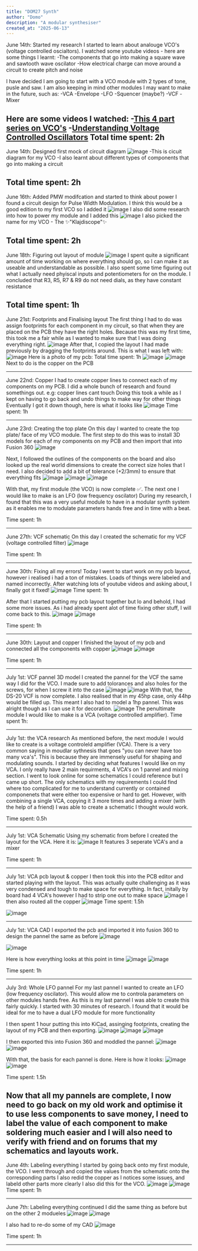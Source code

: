 ```yaml
---
title: "DOM27 Synth"
author: "Domo"
description: "A modular synthesiser"
created_at: "2025-06-13"
---
```

June 14th: Started my research
I started to learn about analouge VCO's (voltage controlled oscialtors). I watched some youtube videos - here are some things I learnt:
-The components that go into making a square wave and sawtooth wave oscilator
-How electrical charge can move around a circuit to create pitch and noise

I have decided I am going to start with a VCO module with 2 types of tone, pusle and saw.
I am also keeping in mind other modules I may want to make in the future, such as:
-VCA
-Envelope
-LFO
-Squencer (maybe?)
-VCF
-Mixer

Here are some videos I watched:
-[This 4 part series on VCO's](https://www.youtube.com/watch?v=QBatvo8bCa4)
-[Understanding Voltage Controlled Oscillators](https://www.youtube.com/watch?v=kuo6Q0LuHNM&t=285s)
Total time spent: 2h
---
June 14th: Designed first mock of circuit diagram
![image](https://github.com/user-attachments/assets/d49c6159-f723-4ca2-8aff-d6fe6d3145dd)
-This is cicuit diagram for my VCO
-I also learnt about different types of components that go into making a circuit

Total time spent: 2h
---
June 16th: Added PMW modifcation and started to think about power
I found a circuit design for Pulse Width Modulation. I think this would be a good edition to my first VCO so I added it
![image](https://github.com/user-attachments/assets/996bc7d3-2a11-4343-816b-0eca4343fc95)
I also did some research into how to power my module and I added this 
![image](https://github.com/user-attachments/assets/7a879222-d634-4c3f-b445-59367e5db896)
I also picked the name for my VCO - The ✨"Klajdiscope"✨

Total time spent: 2h
---
June 18th: Figuring out layout of module
![image](https://github.com/user-attachments/assets/b7e92c2a-2a81-420e-85cf-6ebfada003bd)
I spent quite a significant amount of time working on where everything should go, so I can make it as useable and understandable as possible.
I also spent some time figuring out what I actually need phyiscal inputs and potentiometers for on the module. I concluded that R3, R5, R7 & R9 do not need dials, as they have constant resistance

Total time spent: 1h
---
June 21st: Footprints and Finalising layout
The first thing I had to do was assign footprints for each component in my circuit, so that when they are placed on the PCB they have the right holes. Because this was my first time, this took me a fair while as I wanted to make sure that I was doing everything right.
![image](https://github.com/user-attachments/assets/c6a2bb05-f537-4245-abf3-2664cd728ba4)
After that, I copied the layout I had made previously by dragging the footprints around. This is what I was left with:
![image](https://github.com/user-attachments/assets/9b2bbf0a-86d1-4d3c-ab3f-f8329e38811d)
Here is a photo of my pcb:
Total time spent: 1h
![image](https://github.com/user-attachments/assets/63b05e84-cbb9-4271-9207-5624a767d7f0)
![image](https://github.com/user-attachments/assets/1ac51430-a149-4c26-8193-a3dd4d0f86be)
Next to do is the copper on the PCB

---
June 22nd: Copper
I had to create copper lines to connect each of my components on my PCB. I did a whole bunch of research and found somethings out. e.g: copper lines cant touch
Doing this took a while as I kept on having to go back and undo things to make way for other things
Eventually I got it down though, here is what it looks like 
![image](https://github.com/user-attachments/assets/a552a5fd-6619-418c-bb1d-d92ab20af7c9)
Time spent: 1h

---
June 23rd: Creating the top plate
On this day I wanted to create the top plate/ face of my VCO module.
The first step to do this was to install 3D models for each of my components on my PCB and then import that into Fusion 360
![image](https://github.com/user-attachments/assets/88c39691-42da-438e-877e-5e7cfd7bab7f)

Next, I followed the outlines of the components on the board and also looked up the real world dimensions to create the correct size holes that I need.
I also decided to add a bit of tolerance (+2/3mm) to ensure that everything fits
![image](https://github.com/user-attachments/assets/672f69b0-8b03-4eea-83c2-2a46463bfcd4)
![image](https://github.com/user-attachments/assets/7a0a4bb6-21e0-4910-9c47-87ccc5542395)
![image](https://github.com/user-attachments/assets/4a2e5ed4-ccb7-43aa-a6e6-ab2dfbeac99a)

With that, my first module (the VCO) is now complete ✅. The next one I would like to make is an LFO (low frequency oscilator)
During my research, I found that this was a very useful module to have in a modular synth system as it enables me to modulate parameters hands free and in time with a beat.

Time spent: 1h

---

June 27th: VCF schematic
On this day I created the schematic for my VCF (voltage controlled filter)
![image](https://github.com/user-attachments/assets/2e5aa582-fb8e-484b-9dfa-d36b62a667ef)

Time spent: 1h

---
June 30th: Fixing all my errors!
Today I went to start work on my pcb layout, however i realised i had a ton of mistakes. Loads of things were labeled and named incorrectly. After watching lots of youtube videos and asking about, I finally got it fixed!
![image](https://github.com/user-attachments/assets/43550cd5-5f48-4f76-8b9e-b4322212abec)
Time spent: 1h

After that I started putting my pcb layout together but lo and behold, I had some more issues. As i had already spent alot of time fixing other stuff, I will come back to this.
![image](https://github.com/user-attachments/assets/17317ec5-a379-4ef4-a58c-e8dcc8af6fc9)
![image](https://github.com/user-attachments/assets/0452a510-21be-4fac-a60c-64ab2616fef7)

Time spent: 1h

---

June 30th: Layout and copper
I finished the layout of my pcb and connected all the components with copper
![image](https://github.com/user-attachments/assets/e3ba3bc4-3049-4d9f-b145-38ff2fd38572)
![image](https://github.com/user-attachments/assets/d68d10f7-11b3-46a7-838b-a035b5743d28)

Time spent: 1h

---
July 1st: VCF pannel 3D model
I created the pannel for the VCF the same way I did for the VCO. I made sure to add tolorances and also holes for the screws, for when I screw it into the case
![image](https://github.com/user-attachments/assets/76fb4acc-8a32-44d2-a2e7-c9344e52c77d)
![image](https://github.com/user-attachments/assets/1d49c4d1-bdc0-46a0-9520-3d040d235b84)
With that, the DS-20 VCF is now complete. 
I also realised that in my 45hp case, only 44hp would be filled up. This meant I also had to model a 1hp pannel. This was alright though as I can use it for decoration.
![image](https://github.com/user-attachments/assets/b9497c11-6c12-426c-b99b-d2225f9fc122)
The penultimate module I would like to make is a VCA (voltage controlled amplifier).
Time spent 1h:


---
July 1st: the VCA research
As mentioned before, the next module I would like to create is a voltage controleld amplifier (VCA). There is a very common saying in moudlar sythnesis that goes "you can never have too many vca's". This is because they are immensely useful for shaping and modulating sounds.
I started by deciding what features I would like on my VCA. I only really have 2 main requirments, 4 VCA's on 1 pannel and mixing section.
I went to look online for some schematics I could reference but I came up short. The only schematics with my requirements I could find where too complicated for me to understand currently or contained componenets that were either too expensive or hard to get.
However, with combining a single VCA, copying it 3 more times and adding a mixer (with the help of a friend) I was able to create a schematic I thought would work.

Time spent: 0.5h

---
July 1st: VCA Schematic
Using my schematic from before I created the layout for the VCA. Here it is:
![image](https://github.com/user-attachments/assets/0a258c5d-1647-4a41-ac91-52700ea4345b)
It features 3 seperate VCA's and a mixer

Time spent: 1h

---
July 1st: VCA pcb layout & copper
I then took this into the PCB editor and started playing with the layout. This was actually quite challenging as it was very condensed and tough to make space for everything. In fact, initally by board had 4 VCA's however I had to strip one out to make space
![image](https://github.com/user-attachments/assets/17ea8d05-8419-4981-8fb8-d81389ce541b)
I then also routed all the copper
![image](https://github.com/user-attachments/assets/ad847458-de10-4e7c-ba1a-b4ac7096e8ff)
Time spent: 1.5h

![image](https://github.com/user-attachments/assets/dfa9b1b4-0d58-4f22-a89d-f356f8575f23)

---
July 1st: VCA CAD
I exported the pcb and imported it into fusion 360 to design the pannel the same as before
![image](https://github.com/user-attachments/assets/5aae53b6-a655-4084-8e0e-2947de679016)

![image](https://github.com/user-attachments/assets/a2c2a5ec-e466-4972-944f-afbb21a15545)

Here is how everything looks at this point in time
![image](https://github.com/user-attachments/assets/fdbeaecc-6d6a-4830-bc71-7f15493b87f7)
![image](https://github.com/user-attachments/assets/9e932dd7-9ce7-4441-9222-1ae4354b657f)

Time spent: 1h

---

July 3rd: Whole LFO pannel
For my last pannel I wanted to create an LFO (low frequency oscilator). This would allow me to controla parameters on other modules hands free.
As this is my last pannel I was able to create this fairly quickly.
I started with 30 minutes of research. I found that it would be ideal for me to have a dual LFO module for more functionality

I then spent 1 hour putting this into KiCad, assinging footprints, creating the layout of my PCB and then exporting.
![image](https://github.com/user-attachments/assets/bc9ac73b-d914-4b49-8d4c-e9885f8d9154)
![image](https://github.com/user-attachments/assets/f92d9c23-5b41-47bc-ae18-f24cd84ba02e)
![image](https://github.com/user-attachments/assets/2152b6cd-293f-416d-a318-cd66f270a97b)

I then exported this into Fusion 360 and moddled the pannel:
![image](https://github.com/user-attachments/assets/e5b97682-e178-4e84-a69b-d73b891dfa11)
![image](https://github.com/user-attachments/assets/df5eff9c-3938-4081-ad8a-008495a78e97)

With that, the basis for each pannel is done. Here is how it looks:
![image](https://github.com/user-attachments/assets/e4060516-d10b-4067-9f2c-0aa665365627)
![image](https://github.com/user-attachments/assets/f254d1b4-f3b2-459f-bbd7-6f27ecbac8b3)

Time spent: 1.5h

Now that all my pannels are complete, I now need to go back on my old work and optimise it to use less components to save money, I need to label the value of each component to make soldering much easier and I will also need to verify with friend and on forums that my schematics and layouts work.
---

June 4th: Labeling everything
I started by going back onto my first module, the VCO.
I went through and copied the values from the schematic onto the corresponding parts
I also redid the copper as I notices some issues, and labeld other parts more clearly
I also did this for the VCO.
![image](https://github.com/user-attachments/assets/17143ab4-50b9-4f06-a48b-001e742754a7)
![image](https://github.com/user-attachments/assets/0b74a0ac-cdbf-4b2f-bb67-427607a43b9b)
Time spent: 1h

---

June 7th: Labeling everything continued
I did the same thing as before but on the other 2 modueles
![image](https://github.com/user-attachments/assets/37be5d73-dde8-478d-9ac8-0fa493a5fe8e)
![image](https://github.com/user-attachments/assets/07191062-0c23-4746-a653-a4278b05967b)

I also had to re-do some of my CAD
![image](https://github.com/user-attachments/assets/4ba924ee-427e-4dc1-824c-7d7461ea4404)

Time spent: 1h

---



